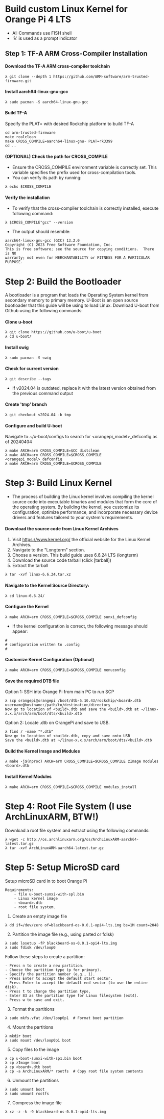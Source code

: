 # Build custom Linux Kernel for Orange Pi 4 LTS
- All Commands use FISH shell
- 'λ' is used as a prompt indicator

## Step 1: TF-A ARM Cross-Compiler Installation

#### Download the TF-A ARM cross-compiler toolchain
```
λ git clone --depth 1 https://github.com/ARM-software/arm-trusted-firmware.git
```

#### Install aarch64-linux-gnu-gcc 
```
λ sudo pacman -S aarch64-linux-gnu-gcc
```

#### Build TF-A
Specify the PLAT= with desired Rockchip platform to build TF-A
```
cd arm-trusted-firmware
make realclean
make CROSS_COMPILE=aarch64-linux-gnu- PLAT=rk3399
cd ..
```

#### (OPTIONAL) Check the path for CROSS_COMPILE
- Ensure the CROSS_COMPILE environment variable is correctly set. This variable specifies the prefix used for cross-compilation tools.
- You can verify its path by running:
```
λ echo $CROSS_COMPILE
```

#### Verify the installation
- To verify that the cross-compiler toolchain is correctly installed, execute following command:

```
λ $CROSS_COMPILE"gcc" --version
```

- The output should resemble:
```
aarch64-linux-gnu-gcc (GCC) 13.2.0
Copyright (C) 2023 Free Software Foundation, Inc.
This is free software; see the source for copying conditions.  There is NO
warranty; not even for MERCHANTABILITY or FITNESS FOR A PARTICULAR PURPOSE.
```

# Step 2: Build the Bootloader
A bootloader is a program that loads the Operating System kernel from secondary memory to primary memory. U-Boot is an open source bootloader that this guide will be using to load Linux. Download U-boot from Github using the following commands:

#### Clone u-boot
```
λ git clone https://github.com/u-boot/u-boot
λ cd u-boot/
```

#### Install swig
```
λ sudo pacman -S swig
```

#### Check for current version
```
λ git describe --tags
```
- If v2024.04 is outdated, replace it with the latest version obtained from the previous command output

#### Create 'tmp' branch
```
λ git checkout v2024.04 -b tmp
```

#### Configure and build U-boot
Navigate to ~/u-boot/configs to search for <orangepi_model>_defconfig as of 20240404
```
λ make ARCH=arm CROSS_COMPILE=$CC distclean
λ make ARCH=arm CROSS_COMPILE=$CROSS_COMPILE <orangepi_model>_defconfig
λ make ARCH=arm CROSS_COMPILE=$CROSS_COMPILE
```

# Step 3: Build Linux Kernel
- The process of building the Linux kernel involves compiling the kernel source code into executable binaries and modules that form the core of the operating system. By building the kernel, you customize its configuration, optimize performance, and incorporate necessary device drivers and features tailored to your system's requirements.

#### Download the source code from Linux Kernel Archives
1. Visit https://www.kernel.org/ the official website for the Linux Kernel Archives.
2. Navigate to the "Longterm" section. 
3. Choose a version. This build guide uses 6.6.24 LTS (longterm)
4. Download the source code tarball (click [tarball])
5. Extract the tarball

```
λ tar -xvf linux-6.6.24.tar.xz
```

#### Navigate to the Kernel Source Directory:
```
λ cd linux-6.6.24/
```

#### Configure the Kernel
```
λ make ARCH=arm CROSS_COMPILE=$CROSS_COMPILE sunxi_defconfig
```

- If the kernel configuration is correct, the following message should appear:
```
#
# configuration written to .config
#
```
#### Customize Kernel Configuration (Optional)
```
λ make ARCH=arm CROSS_COMPILE=$CROSS_COMPILE menuconfig
```

#### Save the required DTB file
Option 1: SSH into Orange Pi from main PC to run SCP
``` 
λ scp orangepi@orangepi /boot/dtb-5.10.43/rockchip/<board>.dtb username@hostname:/path/to/destination/directory
Now go to location of <build>.dtb and save the <build>.dtb at ~/linux-x.x.x/arch/arm/boot/dts/<build>.dtb
```
Option 2: Locate <build>.dtb on OrangePi and save to USB.
```
λ find / -name "*.dtb"
Now go to location of <build>.dtb, copy and save onto USB
Save the <build>.dtb at ~/linux-x.x.x/arch/arm/boot/dts/<build>.dtb
```

#### Build the Kernel Image and Modules 
```
λ make -j$(nproc) ARCH=arm CROSS_COMPILE=$CROSS_COMPILE zImage modules <board>.dtb
```

#### Install Kernel Modules
```
λ make ARCH=arm CROSS_COMPILE=$CROSS_COMPILE modules_install
```

# Step 4: Root File System (I use ArchLinuxARM, BTW!)
Download a root file system and extract using the following commands:

```
λ wget -c http://os.archlinuxarm.org/os/ArchLinuxARM-aarch64-latest.tar.gz
λ tar -xvf ArchLinuxARM-aarch64-latest.tar.gz
```

# Step 5: Setup MicroSD card
Setup microSD card in to boot Orange Pi
```
Requirements:
    - file u-boot-sunxi-with-spl.bin
    - Linux kernel image 
    - <board>.dtb
    - root file system.
```

1. Create an empty image file
```
λ dd if=/dev/zero of=blackbeard-os-0.0.1-opi4-lts.img bs=1M count=2048
```
2. Partition the image file (e.g., using parted or fdisk)
```
λ sudo losetup -fP blackbeard-os-0.0.1-opi4-lts.img
λ sudo fdisk /dev/loop0
```
Follow these steps to create a partition:

    - Press n to create a new partition.
    - Choose the partition type (p for primary).
    - Specify the partition number (e.g., 1).
    - Press Enter to accept the default start sector.
    - Press Enter to accept the default end sector (to use the entire disk).
    - Press t to change the partition type.
    - Enter 83 as the partition type for Linux filesystem (ext4). 
    - Press w to save and exit.

3. Format the partitions
```
λ sudo mkfs.vfat /dev/loop0p1  # Format boot partition 
```
4. Mount the partitions
```
λ mkdir boot
λ sudo mount /dev/loop0p1 boot
```
5. Copy files to the image
```
λ cp u-boot-sunxi-with-sp1.bin boot
λ cp zImage boot
λ cp <board>.dtb boot
λ cp -a ArchLinuxARM/* rootfs  # Copy root file system contents
```
6. Unmount the partitions
```
λ sudo umount boot
λ sudo umount rootfs
```
7. Compress the image file
```
λ xz -z -k -9 blackbeard-os-0.0.1-opi4-lts.img
```

